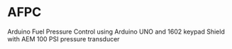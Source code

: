 # AFPC
Arduino Fuel Pressure Control using Arduino UNO and 1602 keypad Shield with AEM 100 PSI pressure transducer
